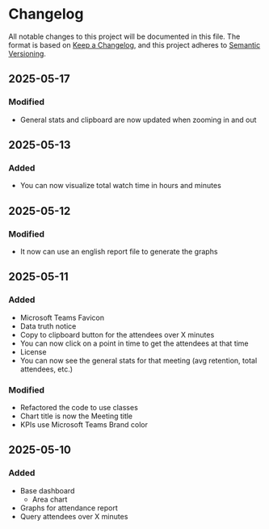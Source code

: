 # Changelog

All notable changes to this project will be documented in this file.
The format is based on [Keep a Changelog](https://keepachangelog.com/en/1.0.0/), and this project adheres to [Semantic Versioning](https://semver.org/spec/v2.0.0.html).

## 2025-05-17

### Modified

- General stats and clipboard are now updated when zooming in and out 

## 2025-05-13

### Added

- You can now visualize total watch time in hours and minutes

## 2025-05-12

### Modified

- It now can use an english report file to generate the graphs

## 2025-05-11

### Added

- Microsoft Teams Favicon
- Data truth notice
- Copy to clipboard button for the attendees over X minutes
- You can now click on a point in time to get the attendees at that time
- License
- You can now see the general stats for that meeting (avg retention, total attendees, etc.)

### Modified

- Refactored the code to use classes
- Chart title is now the Meeting title
- KPIs use Microsoft Teams Brand color

## 2025-05-10

### Added

- Base dashboard
    - Area chart
- Graphs for attendance report
- Query attendees over X minutes